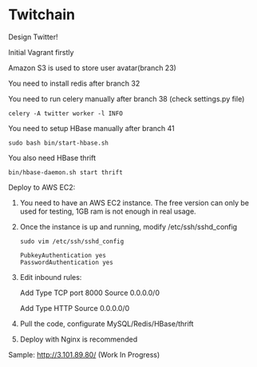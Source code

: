 # Twitchain

Design Twitter!

Initial Vagrant firstly

Amazon S3 is used to store user avatar(branch 23)

You need to install redis after branch 32

You need to run celery manually after branch 38 (check settings.py file)
```
celery -A twitter worker -l INFO
```
You need to setup HBase manually after branch 41
```
sudo bash bin/start-hbase.sh
```
You also need HBase thrift
```
bin/hbase-daemon.sh start thrift
```


Deploy to AWS EC2:

1. You need to have an AWS EC2 instance. The free version can only be used for testing, 1GB ram is not enough in real usage.

2. Once the instance is up and running, modify /etc/ssh/sshd_config
   ```
   sudo vim /etc/ssh/sshd_config
   ```
   ```
   PubkeyAuthentication yes
   PasswordAuthentication yes
   ```
3. Edit inbound rules:
   
   Add Type TCP port 8000 Source 0.0.0.0/0
   
   Add Type HTTP Source 0.0.0.0/0

4. Pull the code, configurate MySQL/Redis/HBase/thrift

5. Deploy with Nginx is recommended


Sample: http://3.101.89.80/ (Work In Progress)
